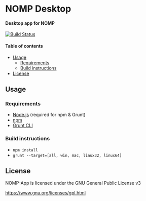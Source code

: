 # NOMP Desktop
#### Desktop app for NOMP
[![Build Status](https://travis-ci.org/LucasJones/nomp-app.svg?branch=master)](https://travis-ci.org/LucasJones/nomp-app)

#### Table of contents
* [Usage](#usage)
  * [Requirements](#requirements)
  * [Build instructions](#build-instructions)
* [License](#license)

## Usage

### Requirements
* [Node.js](http://nodejs.org/) (required for npm & Grunt)
* [npm](https://npmjs.org/)
* [Grunt CLI](http://gruntjs.com/getting-started)

### Build instructions

* `npm install`
* `grunt --target=[all, win, mac, linux32, linux64]`

## License

NOMP-App is licensed under the GNU General Public License v3

https://www.gnu.org/licenses/gpl.html
